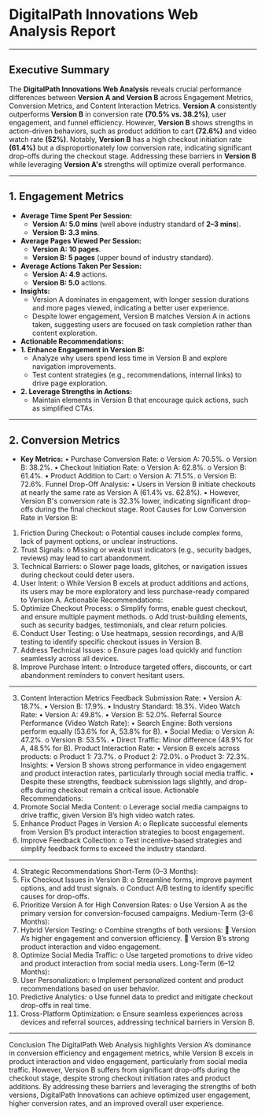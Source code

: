 
# DigitalPath Innovations Web Analysis Report
________________________________________
## Executive Summary
The **DigitalPath Innovations Web Analysis** reveals crucial performance differences between **Version A and Version B** across Engagement Metrics, Conversion Metrics, and Content Interaction Metrics. **Version A** consistently outperforms **Version B** in conversion rate **(70.5% vs. 38.2%)**, user engagement, and funnel efficiency. However, **Version B** shows strengths in action-driven behaviors, such as product addition to cart **(72.6%)** and video watch rate **(52%)**. Notably, **Version B** has a high checkout initiation rate **(61.4%)** but a disproportionately low conversion rate, indicating significant drop-offs during the checkout stage. Addressing these barriers in **Version B** while leveraging **Version A's** strengths will optimize overall performance.
________________________________________
## 1. Engagement Metrics
- **Average Time Spent Per Session:**
  - **Version A: 5.0 mins** (well above industry standard of **2–3 mins**).
  - **Version B: 3.3 mins**.
- **Average Pages Viewed Per Session:**
  - **Version A: 10 pages**.
  - **Version B: 5 pages** (upper bound of industry standard).
- **Average Actions Taken Per Session:**
  - **Version A: 4.9** actions.
  - **Version B: 5.0** actions.
- **Insights:**
  - Version A dominates in engagement, with longer session durations and more pages viewed, indicating a better user experience.
  - Despite lower engagement, Version B matches Version A in actions taken, suggesting users are focused on task completion rather than content exploration.
- **Actionable Recommendations:**
- **1.	Enhance Engagement in Version B:**
  - Analyze why users spend less time in Version B and explore navigation improvements.
  - Test content strategies (e.g., recommendations, internal links) to drive page exploration.
- **2.	Leverage Strengths in Actions:**
  - Maintain elements in Version B that encourage quick actions, such as simplified CTAs.
________________________________________
## 2. Conversion Metrics
- **Key Metrics:**
•	Purchase Conversion Rate:
o	Version A: 70.5%.
o	Version B: 38.2%.
•	Checkout Initiation Rate:
o	Version A: 62.8%.
o	Version B: 61.4%.
•	Product Addition to Cart:
o	Version A: 71.5%.
o	Version B: 72.6%.
Funnel Drop-Off Analysis:
•	Users in Version B initiate checkouts at nearly the same rate as Version A (61.4% vs. 62.8%).
•	However, Version B's conversion rate is 32.3% lower, indicating significant drop-offs during the final checkout stage.
Root Causes for Low Conversion Rate in Version B:
1.	Friction During Checkout:
o	Potential causes include complex forms, lack of payment options, or unclear instructions.
2.	Trust Signals:
o	Missing or weak trust indicators (e.g., security badges, reviews) may lead to cart abandonment.
3.	Technical Barriers:
o	Slower page loads, glitches, or navigation issues during checkout could deter users.
4.	User Intent:
o	While Version B excels at product additions and actions, its users may be more exploratory and less purchase-ready compared to Version A.
Actionable Recommendations:
1.	Optimize Checkout Process:
o	Simplify forms, enable guest checkout, and ensure multiple payment methods.
o	Add trust-building elements, such as security badges, testimonials, and clear return policies.
2.	Conduct User Testing:
o	Use heatmaps, session recordings, and A/B testing to identify specific checkout issues in Version B.
3.	Address Technical Issues:
o	Ensure pages load quickly and function seamlessly across all devices.
4.	Improve Purchase Intent:
o	Introduce targeted offers, discounts, or cart abandonment reminders to convert hesitant users.
________________________________________
3. Content Interaction Metrics
Feedback Submission Rate:
•	Version A: 18.7%.
•	Version B: 17.9%.
•	Industry Standard: 18.3%.
Video Watch Rate:
•	Version A: 49.8%.
•	Version B: 52.0%.
Referral Source Performance (Video Watch Rate):
•	Search Engine: Both versions perform equally (53.6% for A, 53.8% for B).
•	Social Media:
o	Version A: 47.2%.
o	Version B: 53.5%.
•	Direct Traffic: Minor difference (48.9% for A, 48.5% for B).
Product Interaction Rate:
•	Version B excels across products:
o	Product 1: 73.7%.
o	Product 2: 72.0%.
o	Product 3: 72.3%.
Insights:
•	Version B shows strong performance in video engagement and product interaction rates, particularly through social media traffic.
•	Despite these strengths, feedback submission lags slightly, and drop-offs during checkout remain a critical issue.
Actionable Recommendations:
1.	Promote Social Media Content:
o	Leverage social media campaigns to drive traffic, given Version B’s high video watch rates.
2.	Enhance Product Pages in Version A:
o	Replicate successful elements from Version B’s product interaction strategies to boost engagement.
3.	Improve Feedback Collection:
o	Test incentive-based strategies and simplify feedback forms to exceed the industry standard.
________________________________________
4. Strategic Recommendations
Short-Term (0–3 Months):
1.	Fix Checkout Issues in Version B:
o	Streamline forms, improve payment options, and add trust signals.
o	Conduct A/B testing to identify specific causes for drop-offs.
2.	Prioritize Version A for High Conversion Rates:
o	Use Version A as the primary version for conversion-focused campaigns.
Medium-Term (3–6 Months):
1.	Hybrid Version Testing:
o	Combine strengths of both versions:
	Version A’s higher engagement and conversion efficiency.
	Version B’s strong product interaction and video engagement.
2.	Optimize Social Media Traffic:
o	Use targeted promotions to drive video and product interaction from social media users.
Long-Term (6–12 Months):
1.	User Personalization:
o	Implement personalized content and product recommendations based on user behavior.
2.	Predictive Analytics:
o	Use funnel data to predict and mitigate checkout drop-offs in real time.
3.	Cross-Platform Optimization:
o	Ensure seamless experiences across devices and referral sources, addressing technical barriers in Version B.
________________________________________
Conclusion
The DigitalPath Web Analysis highlights Version A’s dominance in conversion efficiency and engagement metrics, while Version B excels in product interaction and video engagement, particularly from social media traffic. However, Version B suffers from significant drop-offs during the checkout stage, despite strong checkout initiation rates and product additions. By addressing these barriers and leveraging the strengths of both versions, DigitalPath Innovations can achieve optimized user engagement, higher conversion rates, and an improved overall user experience.

